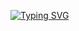 [![Typing SVG](https://readme-typing-svg.herokuapp.com?font=Fira+Code&pause=1000&width=435&lines=I'm+Quironasu)](https://git.io/typing-svg)
<!--
**Quironasu/Quironasu** is a ✨ _special_ ✨ repository because its `README.md` (this file) appears on your GitHub profile.

Here are some ideas to get you started:

- 🔭 I’m currently working on ...
- 🌱 I’m currently learning ...
- 👯 I’m looking to collaborate on ...
- 🤔 I’m looking for help with ...
- 💬 Ask me about ...
- 📫 How to reach me: ...
- 😄 Pronouns: ...
- ⚡ Fun fact: ...
-->
